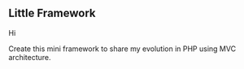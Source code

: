 ## Little Framework

Hi

Create this mini framework to share my evolution in PHP using MVC architecture.